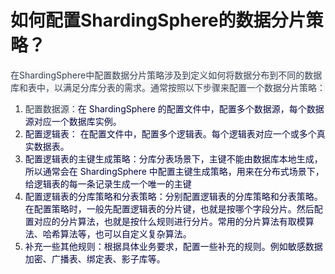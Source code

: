 # 如何配置ShardingSphere的数据分片策略？

<font style="color:rgb(55, 65, 81);background-color:rgb(247, 247, 248);">在ShardingSphere中配置数据分片策略涉及到定义如何将数据分布到不同的数据库和表中，以满足分库分表的需求。通常按照以下步骤来配置一个数据分片策略：</font>

1. <font style="color:rgb(55, 65, 81);background-color:rgb(247, 247, 248);">配置数据源：</font><font style="color:rgb(5, 7, 59);background-color:rgb(253, 253, 254);">在 ShardingSphere 的配置文件中，配置多个数据源，每个数据源对应一个数据库实例。</font>
2. <font style="color:rgb(5, 7, 59);background-color:rgb(253, 253, 254);">配置逻辑表： 在配置文件中，配置多个逻辑表。每个逻辑表对应一个或多个真实数据表。</font>
3. <font style="color:rgb(5, 7, 59);background-color:rgb(253, 253, 254);">配置逻辑表的主键生成策略：分库分表场景下，主键不能由数据库本地生成，所以通常会在 ShardingSphere 中配置主键生成策略，用来在分布式场景下，给逻辑表的每一条记录生成一个唯一的主键</font>
4. <font style="color:rgb(5, 7, 59);background-color:rgb(253, 253, 254);">配置逻辑表的分库策略和分表策略：分别配置逻辑表的分库策略和分表策略。在配置策略时，一般先配置逻辑表的分片键，也就是按哪个字段分片。然后配置对应的分片算法，也就是按什么规则进行分片。常用的分片算法有取模算法、哈希算法等，也可以自定义复杂算法。</font>
5. <font style="color:rgb(5, 7, 59);background-color:rgb(253, 253, 254);">补充一些其他规则：根据具体业务要求，配置一些补充的规则。例如敏感数据加密、广播表、绑定表、影子库等。</font>
